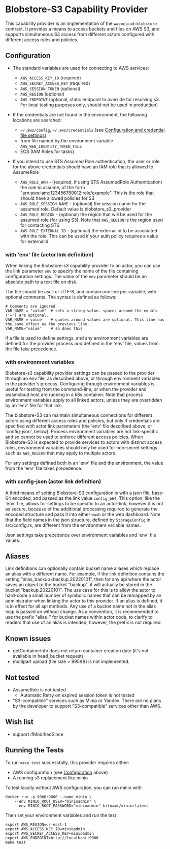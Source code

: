 # Blobstore-S3 Capability Provider

This capability provider is an implementation of the `wasmcloud:blobstore` contract. 
It provides a means to access buckets and files on AWS S3, and supports simultaneous S3 access
from different actors configured with different access roles and policies.

## Configuration

- The standard variables are used for connecting to AWS services:
  - `AWS_ACCESS_KEY_ID` (required)
  - `AWS_SECRET_ACCESS_KEY` (required)
  - `AWS_SESSION_TOKEN` (optional)
  - `AWS_REGION` (optional)
  - `AWS_ENDPOINT` (optional, static endpoint to override for resolving s3. For local testing purposes only, should not be used in production)

- If the credentials are not found in the environment, the following locations are searched:
  - `~/.aws/config`, `~/.aws/credentials` (see [Configuration and credential file settings](https://docs.aws.amazon.com/cli/latest/userguide/cli-configure-files.html))
  - from file named by the environment variable `AWS_WEB_IDENTITY_TOKEN_FILE`
  - ECS (IAM Roles for tasks)

- If you intend to use STS Assumed Role authentication, the user or role for the above credentials should have an IAM role that is allowed to AssumeRole
  - `AWS_ROLE_ARN` - (required, if using STS AssumedRole Authentication) the role to assume, of the form  "arn:aws:iam::123456789012:role/example". This is the role that should have allowed policies for S3
  - `AWS_ROLE_SESSION_NAME` - (optional) the session name for the assumed role. Default value is blobstore_s3_provider
  - `AWS_ROLE_REGION` - (optional) the region that will be used for the assumed role (for using S3). Note that `AWS_REGION` is the region used for contacting STS
  - `AWS_ROLE_EXTERNAL_ID` - (optional) the external id to be associated with the role. This can be used if your auth policy requires a value for externalId


### with 'env' file (actor link definition)

When linking the Blobstore-s3 capability provider to an actor, you can use the link parameter `env`
to specify the name of the file containing configuration settings.
The value of the `env` parameter should be an absolute path to a text file on disk.

The file should be ascii or UTF-8, and contain one line per variable, with optional comments. The syntax is defined as follows:
```
# Comments are ignored
VAR_NAME = "value"  # sets a string value. spaces around the equals ('=') are optional.
VAR_NAME = value    # quotes around values are optional. This line has the same effect as the previous line.
VAR_NAME="value"    # so does this
```

If a file is used to define settings, and any environment variables are defined for the provider process 
_and_ defined in the 'env' file, values from the file take precedence.

### with environment variables

Blobstore-s3 capability provider settings can be passed to the provider through an env file, as
described above, or through environment variables in the provider's process. Configuring through environment variables
is useful for testing from the command-line, or when the provider and wasmcloud host are running in a k8s container.
Note that process environment variables apply to all linked actors, unless they are overridden by an 'env' file for that link.

The blobstore-S3 can maintain simultaneous connections for different actors using different access roles and policies,
but only if credentials are specified with actor link parameters (the 'env' file described above,
or 'config-json', below). Process environment variables are not link-specific and so cannot be used to enforce
different access policies. When Blobstore-S3 is expected to provide services to actors with distinct
access roles, environment variables should only be used for non-secret settings such as `AWS_REGION`
that may apply to multiple actors.

For any settings defined both in an 'env' file and the environment, the value from the 'env' file takes precedence.

### with config-json (actor link definition)

A third means of setting Blobstore-S3 configuration is with a json file, base-64 encoded,
and passed as the link value `config_b64`. This option, like the 'env' file, allows for settings
to be specific to an actor-link, however it is not as secure, because of the additional processing
required to generate the encoded structure and pass it into either `wash` or the web dashboard.
Note that the field names in the json structure, defined by `StorageConfig` in src/config.rs,
are different from the environment variable names.

Json settings take precedence over environment variables and 'env' file values.


## Aliases

Link definitions can optionally contain bucket name aliases which replace an alias with a different name.
For example, if the link definition contains the setting "alias_backup=backup.20220101", then for any api
where the actor saves an object to the bucket "backup", it will actually be stored in the bucket "backup.20220101".
The use case for this is to allow the actor to hard-code a small number of symbolic names that can be remapped
by an administrator when linking the actor to this provider. If an alias is defined, it is in effect for all api methods.
Any use of a bucket name not in the alias map is passed on without change. As a convention, it is recommended
to use the prefix "alias_" for bucket names within actor code, to clarify to readers that use of an alias is intended;
however, the prefix is not required.


## Known issues

- getContainerInfo does not return container creation date (it's not available in head_bucket request)
- multipart upload (file size > 995KB) is not implemented.

## Not tested

- AssumeRole is not tested
  - Automatic Retry on expired session token is not tested
- "S3-compatible" services such as Minio or Yandex. There are no plans by the developer to support "S3-compatible" services other than AWS.

## Wish list

- support ifModifiedSince


## Running the Tests
To run `make test` successfully, this provider requires either:
- AWS configuration (see [Configuration](#Configuration) above)
- A running s3 replacement like minio

To test locally without AWS configuration, you can run minio with:
```shell
docker run -p 9000:9000 --name minio \
    --env MINIO_ROOT_USER="minioadmin" \
    --env MINIO_ROOT_PASSWORD="minioadmin" bitnami/minio:latest
```

Then set your environment variables and run the test
```shell
export AWS_REGION=us-east-1
export AWS_ACCESS_KEY_ID=minioadmin
export AWS_SECRET_ACCESS_KEY=minioadmin
export AWS_ENDPOINT=http://localhost:9000
make test
```